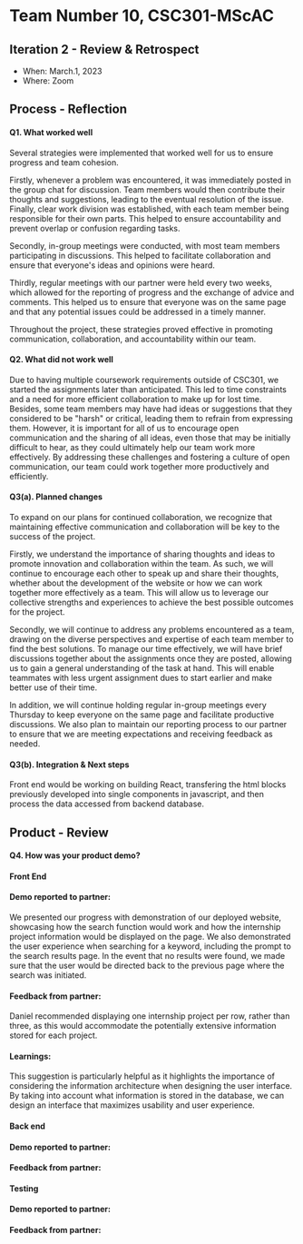 # Team Number 10, CSC301-MScAC

## Iteration 2 - Review & Retrospect

 * When: March.1, 2023
 * Where: Zoom

## Process - Reflection

#### Q1. What worked well
Several strategies were implemented that worked well for us to ensure progress and team cohesion. 

Firstly, whenever a problem was encountered, it was immediately posted in the group chat for discussion. Team members would then contribute their thoughts and suggestions, leading to the eventual resolution of the issue. Finally, clear work division was established, with each team member being responsible for their own parts. This helped to ensure accountability and prevent overlap or confusion regarding tasks. 

Secondly, in-group meetings were conducted, with most team members participating in discussions. This helped to facilitate collaboration and ensure that everyone's ideas and opinions were heard. 

Thirdly, regular meetings with our partner were held every two weeks, which allowed for the reporting of progress and the exchange of advice and comments. This helped us to ensure that everyone was on the same page and that any potential issues could be addressed in a timely manner. 

Throughout the project, these strategies proved effective in promoting communication, collaboration, and accountability within our team.

#### Q2. What did not work well
Due to having multiple coursework requirements outside of CSC301, we started the assignments later than anticipated. This led to time constraints and a need for more efficient collaboration to make up for lost time. Besides, some team members may have had ideas or suggestions that they considered to be "harsh" or critical, leading them to refrain from expressing them. However, it is important for all of us to encourage open communication and the sharing of all ideas, even those that may be initially difficult to hear, as they could ultimately help our team work more effectively. By addressing these challenges and fostering a culture of open communication, our team could work together more productively and efficiently.

#### Q3(a). Planned changes
To expand on our plans for continued collaboration, we recognize that maintaining effective communication and collaboration will be key to the success of the project. 

Firstly, we understand the importance of sharing thoughts and ideas to promote innovation and collaboration within the team. As such, we will continue to encourage each other to speak up and share their thoughts, whether about the development of the website or how we can work together more effectively as a team. This will allow us to leverage our collective strengths and experiences to achieve the best possible outcomes for the project. 

Secondly, we will continue to address any problems encountered as a team, drawing on the diverse perspectives and expertise of each team member to find the best solutions. To manage our time effectively, we will have brief discussions together about the assignments once they are posted, allowing us to gain a general understanding of the task at hand. This will enable teammates with less urgent assignment dues to start earlier and make better use of their time.

In addition, we will continue holding regular in-group meetings every Thursday to keep everyone on the same page and facilitate productive discussions. We also plan to maintain our reporting process to our partner to ensure that we are meeting expectations and receiving feedback as needed.

#### Q3(b). Integration & Next steps
Front end would be working on building React, transfering the html blocks previously developed into single components in javascript, and then process the data accessed from backend database.


## Product - Review

#### Q4. How was your product demo?
#### Front End
#### Demo reported to partner:
We presented our progress with demonstration of our deployed website, showcasing how the search function would work and how the internship project information would be displayed on the page. We also demonstrated the user experience when searching for a keyword, including the prompt to the search results page. In the event that no results were found, we made sure that the user would be directed back to the previous page where the search was initiated.

#### Feedback from partner:
Daniel recommended displaying one internship project per row, rather than three, as this would accommodate the potentially extensive information stored for each project. 

#### Learnings:
This suggestion is particularly helpful as it highlights the importance of considering the information architecture when designing the user interface. By taking into account what information is stored in the database, we can design an interface that maximizes usability and user experience.

#### Back end
#### Demo reported to partner:
#### Feedback from partner:

#### Testing
#### Demo reported to partner:
#### Feedback from partner:
